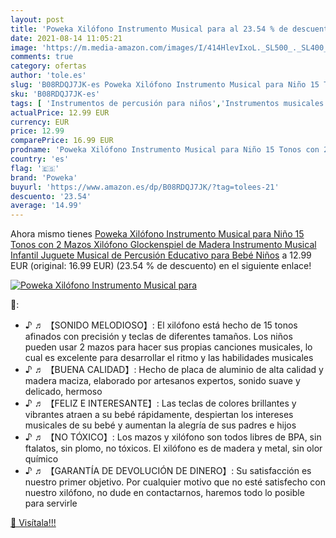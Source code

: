 ```yaml
---
layout: post
title: 'Poweka Xilófono Instrumento Musical para al 23.54 % de descuento'
date: 2021-08-14 11:05:21
image: 'https://m.media-amazon.com/images/I/414HlevIxoL._SL500_._SL400_.jpg'
comments: true
category: ofertas
author: 'tole.es'
slug: 'B08RDQJ7JK-es Poweka Xilófono Instrumento Musical para Niño 15 Tonos con...'
sku: 'B08RDQJ7JK-es'
tags: [ 'Instrumentos de percusión para niños','Instrumentos musicales para niños','Juguetes','Juguetes y juegos','bebé','poweka', ]
actualPrice: 12.99 EUR
currency: EUR
price: 12.99
comparePrice: 16.99 EUR
prodname: 'Poweka Xilófono Instrumento Musical para Niño 15 Tonos con 2 Mazos  Xilófono Glockenspiel de Madera Instrumento Musical Infantil  Juguete Musical de Percusión Educativo para Bebé Niños'
country: 'es'
flag: '🇪🇸'
brand: 'Poweka'
buyurl: 'https://www.amazon.es/dp/B08RDQJ7JK/?tag=tolees-21'
descuento: '23.54'
average: '14.99'
---
```


Ahora mismo tienes [Poweka Xilófono Instrumento Musical para Niño 15 Tonos con 2 Mazos  Xilófono Glockenspiel de Madera Instrumento Musical Infantil  Juguete Musical de Percusión Educativo para Bebé Niños](https://www.amazon.es/dp/B08RDQJ7JK/?tag=tolees-21) a 12.99 EUR (original: 16.99 EUR) (23.54 %  de descuento) en el siguiente enlace!

[![Poweka Xilófono Instrumento Musical para](https://m.media-amazon.com/images/I/414HlevIxoL._SL500_._SL400_.jpg)](https://www.amazon.es/dp/B08RDQJ7JK/?tag=tolees-21)

🔎:

- ♪ ♬ 【SONIDO MELODIOSO】: El xilófono está hecho de 15 tonos afinados con precisión y teclas de diferentes tamaños. Los niños pueden usar 2 mazos para hacer sus propias canciones musicales, lo cual es excelente para desarrollar el ritmo y las habilidades musicales
- ♪ ♬ 【BUENA CALIDAD】: Hecho de placa de aluminio de alta calidad y madera maciza, elaborado por artesanos expertos, sonido suave y delicado, hermoso
- ♪ ♬ 【FELIZ E INTERESANTE】: Las teclas de colores brillantes y vibrantes atraen a su bebé rápidamente, despiertan los intereses musicales de su bebé y aumentan la alegría de sus padres e hijos
- ♪ ♬ 【NO TÓXICO】: Los mazos y xilófono son todos libres de BPA, sin ftalatos, sin plomo, no tóxicos. El xilófono es de madera y metal, sin olor químico
- ♪ ♬ 【GARANTÍA DE DEVOLUCIÓN DE DINERO】: Su satisfacción es nuestro primer objetivo. Por cualquier motivo que no esté satisfecho con nuestro xilófono, no dude en contactarnos, haremos todo lo posible para servirle

[🛒 Visítala!!!](https://www.amazon.es/dp/B08RDQJ7JK/?tag=tolees-21)
